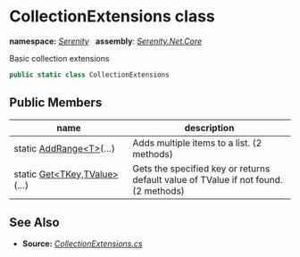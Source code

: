 # CollectionExtensions class
**namespace:** *[Serenity](../README.md#serenity-namespace)*   **assembly**: *[Serenity.Net.Core](../README.md)*

Basic collection extensions

```csharp
public static class CollectionExtensions
```

## Public Members

| name | description |
| --- | --- |
| static [AddRange&lt;T&gt;](CollectionExtensions/AddRange.md)(…) | Adds multiple items to a list. (2 methods) |
| static [Get&lt;TKey,TValue&gt;](CollectionExtensions/Get.md)(…) | Gets the specified key or returns default value of TValue if not found. (2 methods) |

## See Also

* **Source:** *[CollectionExtensions.cs](https://github.com/serenity-is/Serenity/blob/master/src/Serenity.Net.Core/Helpers/CollectionExtensions.cs)*